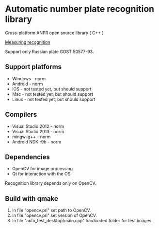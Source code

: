 Automatic number plate recognition library
=================
Cross-platform ANPR open source library ( C++ )

[Measuring recognition](Measurements.md)

Support only Russian plate GOST 50577-93.

Support platforms
-------
* Windows - norm
* Android - norm
* iOS - not tested yet, but should support
* Mac - not tested yet, but should support
* Linux - not tested yet, but should support

Compilers
-------
* Visual Studio 2012 - norm
* Visual Studio 2013 - norm
* mingw-g++ - norm
* Android NDK r9b - norm

Dependencies
-------
* OpenCV for image processing
* Qt for interaction with the OS

Recognition library depends only on OpenCV.

Build with qmake
-------
1. In file "opencv.pri" set path to OpenCV.
2. In file "opencv.pri" set version of OpenCV.
3. In file "auto_test_desktop/main.cpp" hardcoded folder for test images.
